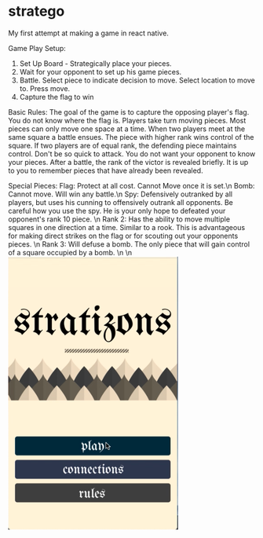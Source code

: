# stratego

My first attempt at making a game in react native.

Game Play Setup:
1. Set Up Board - Strategically place your pieces.
2. Wait for your opponent to set up his game pieces.
3. Battle. Select piece to indicate decision to move. Select location to move to. Press move.
4. Capture the flag to win

Basic Rules:
The goal of the game is to capture the opposing player's flag. You do not know where the flag is. Players take turn moving
pieces. Most pieces can only move one space at a time. When two players meet at the same square a battle ensues. The piece with
higher rank wins control of the square. If two players are of equal rank, the defending piece maintains control. Don't be so
quick to attack. You do not want your opponent to know your pieces. After a battle, the rank of the victor is revealed briefly.
It is up to you to remember pieces that have already been revealed.

Special Pieces:
Flag: Protect at all cost. Cannot Move once it is set.\n
Bomb: Cannot move. Will win any battle.\n
Spy: Defensively outranked by all players, but uses his cunning to offensively outrank all opponents. Be careful how you use
the spy. He is your only hope to defeated your opponent's rank 10 piece. \n
Rank 2: Has the ability to move multiple squares in one direction at a time. Similar to a rook. This is advantageous for
making direct strikes on the flag or for scouting out your opponents pieces. \n
Rank 3: Will defuse a bomb. The only piece that will gain control of a square occupied by a bomb. \n
\n
![](./images/mainmenu.png)
